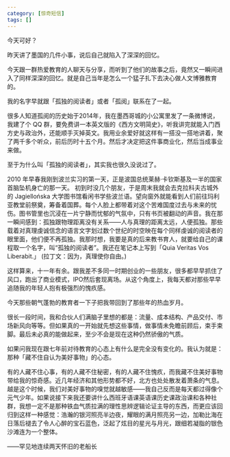 ```yaml
---
category: [惊奇短信]
tags: []
---
```


今天可好？

昨天讲了墨国的几件小事，说后自己就陷入了深深的回忆。

今天跟一群热爱教育的人聊天与分享，而听到了他们的故事之后，竟然又一瞬间进入了同样深深的回忆。就是自己当年是怎么一个猛子扎下去决心做人文博雅教育的。

我的名字早就跟「孤独的阅读者」或者「孤阅」联系在了一起。

很多人知道孤阅的历史始于2014年，我在墨西哥城的小公寓里发了一条微博说，我建了个 QQ 群，要免费讲一本英文版的《西方文明简史》，听我讲完就能入门西方史与政治外，还能顺手灭掉英文。我用业余爱好就这样有一搭没一搭地讲着，聚了两千多个听众，前后历时十五个月。然后才决定把这件事商业化，然后当成事业来做。

至于为什么叫「孤独的阅读者」，其实我也很久没说过了。

2010 年早春我刚到波兰实习的第一天，正是波国总统莱赫·卡钦斯基及一半的国家首脑坠机身亡的那一天。 初到时没几个朋友，于是周末我就会去克拉科夫古城外的 Jagiellońska 大学图书馆看闲书学些波兰语。望向窗外就能看到人们前往玛利亚教堂前祭奠，筹备着国葬。每个人脸上都带着对这个苦难国度过去与未来的忧伤。图书管里也沉浸在一片宁静而忧郁的气氛中，只有书页被翻动的声音。我在那一瞬间感到：孤独跟物理距离没有关系——人与真理的距离太远，人便孤独。那些载着对真理虔诚信念的语言文字划过数个世纪的时空映在每个同样虔诚的阅读者的眼里面，他们便不再孤独。我那时想，我要是真的后来教书育人，就要给自己的课程取一个名字，叫“孤独的阅读者”。我还在笔记本上写到「Quia Veritas Vos Liberabit.」 (拉丁文：因为，真理使你自由。)

这样算来，十一年有余。跟我差不多同一时期创业的一些朋友，很多都早早抓住了风口，跑出了商业模式，IPO然后套现离场。从这个角度上，我每天都对那些早早追随我的年轻人抱有极强烈的愧疚感。

今天那些朝气蓬勃的教育者一下子把我带回到了那些年的热血岁月。

很长一段时间，我和合伙人们满脑子里想的都是：流量、成本结构、产品交付、市场新风向等等。但如果真的一开始就先想这些事情，做事情未免瞻前顾后，束手束脚。最后未必真的能做起来，至少不会是现在这种仍然骄傲的气质。

如果问我现在跟七年前对待教育的心态上有什么是完全没有变化的。我认为就是：那种「藏不住自认为美好事物」的心态。

有的人藏不住心事，有的人藏不住秘密，有的人藏不住愧疚，而我藏不住美好事物带给我的惊奇感。近几年经济和其他形势都不好，北方也处处散发着萧条的气息。越是这个时候，我们对美好事物的嗅觉就越敏感——我自己反而是每天都过得像个元气少年。如果说接下来我还要讲什么西班牙语课英语课历史课政治课和各种社群，我想一定不是那种铁血气质拉满的理性思辨逻辑论证主导的东西，而更应该回归到这样一种感觉：浩瀚的银河照亮半边夜，耀眼的满月照亮另一边，加勒比海在日落后褪去了令人心醉的宝石蓝色，泛起了炫目的星光与月光，跟细若凝脂的银色沙滩连为一个整体。


——罕见地连续两天怀旧的老船长